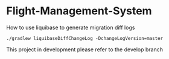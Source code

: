 # Flight-Management-System

How to use liquibase to generate migration diff logs

`./gradlew liquibaseDiffChangeLog -DchangeLogVersion=master`

This project in development please refer to the develop branch

